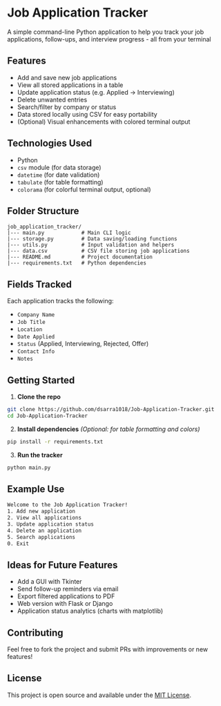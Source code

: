 # Job Application Tracker

A simple command-line Python application to help you track your job applications, follow-ups, and interview progress - all from your terminal

## Features

- Add and save new job applications
- View all stored applications in a table
- Update application status (e.g. Applied -> Interviewing)
- Delete unwanted entries
- Search/filter by company or status
- Data stored locally using CSV for easy portability
- (Optional) Visual enhancements with colored terminal output

## Technologies Used

- Python
- `csv` module (for data storage)
- `datetime` (for date validation)
- `tabulate` (for table formatting)
- `colorama` (for colorful terminal output, optional)

## Folder Structure

```
job_application_tracker/
|--- main.py            # Main CLI logic
|--- storage.py         # Data saving/loading functions
|--- utils.py           # Input validation and helpers
|--- data.csv           # CSV file storing job applications
|--- README.md          # Project documentation
|--- requirements.txt   # Python dependencies
```

## Fields Tracked

Each application tracks the following:

- `Company Name`
- `Job Title`
- `Location`
- `Date Applied`
- `Status` (Applied, Interviewing, Rejected, Offer)
- `Contact Info`
- `Notes`

## Getting Started

1. **Clone the repo**
```bash
git clone https://github.com/dsarra1018/Job-Application-Tracker.git
cd Job-Application-Tracker
```

2. **Install dependencies**
*(Optional: for table formatting and colors)*
```bash
pip install -r requirements.txt
```

3. **Run the tracker**
```bash
python main.py
```

## Example Use

```bash
Welcome to the Job Application Tracker!
1. Add new application
2. View all applications
3. Update application status
4. Delete an application
5. Search applications
0. Exit
```

## Ideas for Future Features

- Add a GUI with Tkinter
- Send follow-up reminders via email
- Export filtered applications to PDF
- Web version with Flask or Django
- Application status analytics (charts with matplotlib)

## Contributing

Feel free to fork the project and submit PRs with improvements or new features!

## License

This project is open source and available under the [MIT License](LICENSE).